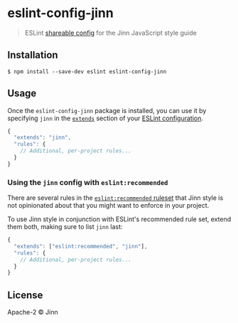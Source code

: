 # eslint-config-jinn

> ESLint [shareable config](http://eslint.org/docs/developer-guide/shareable-configs.html) for the Jinn JavaScript style guide


## Installation

```
$ npm install --save-dev eslint eslint-config-jinn
```


## Usage

Once the `eslint-config-jinn` package is installed, you can use it by specifying `jinn` in the [`extends`](http://eslint.org/docs/user-guide/configuring#extending-configuration-files) section of your [ESLint configuration](http://eslint.org/docs/user-guide/configuring).

```js
{
  "extends": "jinn",
  "rules": {
    // Additional, per-project rules...
  }
}
```

### Using the `jinn` config with `eslint:recommended`

There are several rules in the [`eslint:recommended` ruleset](http://eslint.org/docs/rules/) that Jinn style is not opinionated about that you might want to enforce in your project.

To use Jinn style in conjunction with ESLint's recommended rule set, extend them both, making sure to list `jinn` last:

```js
{
  "extends": ["eslint:recommended", "jinn"],
  "rules": {
    // Additional, per-project rules...
  }
}
```

## License

Apache-2 © Jinn
